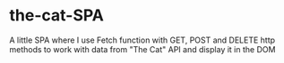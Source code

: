 # the-cat-SPA
A little SPA where I use Fetch function with GET, POST and DELETE http methods to work with data from "The Cat" API and display it in the DOM
